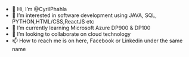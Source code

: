 - 👋 Hi, I’m @CyrilPhahla
- 👀 I’m interested in software development using JAVA, SQL, PYTHON,HTML/CSS,ReactJS etc
- 🌱 I’m currently learning Microsoft Azure DP900 & DP100
- 💞️ I’m looking to collaborate on cloud technology
- 📫 How to reach me is on here, Facebook or Linkedin under the same name

<!---
CyrilPhahla/CyrilPhahla is a ✨ special ✨ repository because its `README.md` (this file) appears on your GitHub profile.
You can click the Preview link to take a look at your changes.
--->
